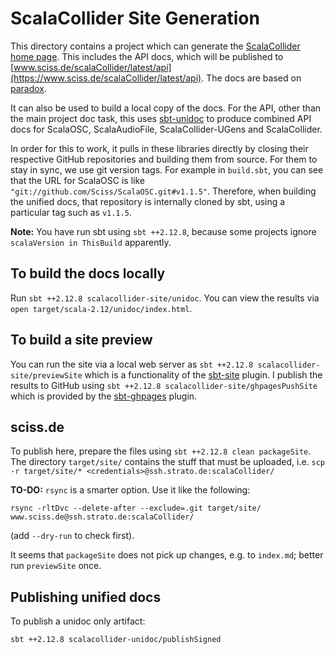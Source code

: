 # ScalaCollider Site Generation

This directory contains a project which can generate
the [ScalaCollider home page](https://www.sciss.de/scalaCollider). This includes the API docs, which will be
published to [www.sciss.de/scalaCollider/latest/api](https://www.sciss.de/scalaCollider/latest/api). The docs
are based on [paradox](https://github.com/lightbend/paradox).

It can also be used to build a local copy of the docs. For the API, other than the main project doc task, this
uses [sbt-unidoc](https://github.com/sbt/sbt-unidoc) to produce combined API docs for ScalaOSC, ScalaAudioFile,
ScalaCollider-UGens and ScalaCollider.

In order for this to work, it pulls in these libraries directly by closing their respective GitHub repositories
and building them from source. For them to stay in sync, we use git version tags. For example in `build.sbt`, you
can see that the URL for ScalaOSC is like `"git://github.com/Sciss/ScalaOSC.git#v1.1.5"`. Therefore, when building the
unified docs, that repository is internally cloned by sbt, using a particular tag such as `v1.1.5`.

__Note:__ You have run sbt using `sbt ++2.12.8`, because some projects ignore `scalaVersion in ThisBuild` apparently.

## To build the docs locally

Run `sbt ++2.12.8 scalacollider-site/unidoc`. You can view the results via `open target/scala-2.12/unidoc/index.html`.

## To build a site preview

You can run the site via a local web server as `sbt ++2.12.8 scalacollider-site/previewSite` which is a functionality of
the [sbt-site](https://github.com/sbt/sbt-site) plugin. I publish the results to GitHub using
`sbt ++2.12.8 scalacollider-site/ghpagesPushSite` which is provided by the [sbt-ghpages](https://github.com/sbt/sbt-ghpages) plugin.

## sciss.de

To publish here, prepare the files using `sbt ++2.12.8 clean packageSite`. The directory `target/site/` contains the stuff
that must be uploaded, i.e. `scp -r target/site/* <credentials>@ssh.strato.de:scalaCollider/`

__TO-DO:__ `rsync` is a smarter option. Use it like the following:

    rsync -rltDvc --delete-after --exclude=.git target/site/ www.sciss.de@ssh.strato.de:scalaCollider/

(add `--dry-run` to check first).

It seems that `packageSite` does not pick up changes, e.g. to `index.md`; better run `previewSite` once.

## Publishing unified docs

To publish a unidoc only artifact:

    sbt ++2.12.8 scalacollider-unidoc/publishSigned

